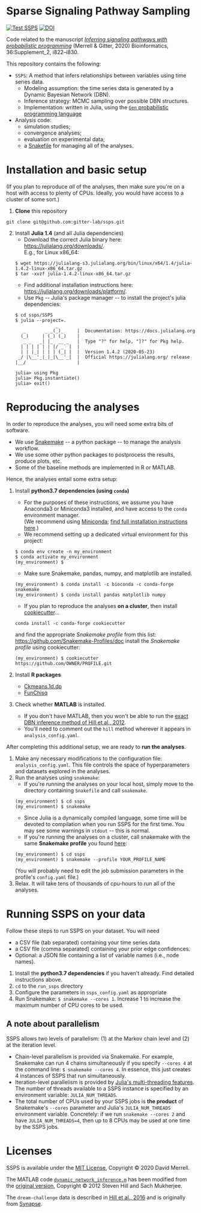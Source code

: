 # Sparse Signaling Pathway Sampling
[![Test SSPS](https://github.com/gitter-lab/ssps/actions/workflows/test.yml/badge.svg)](https://github.com/gitter-lab/ssps/actions/workflows/test.yml)
[![DOI](https://zenodo.org/badge/DOI/10.5281/zenodo.3939287.svg)](https://doi.org/10.5281/zenodo.3939287)

Code related to the manuscript _[Inferring signaling pathways with probabilistic programming](https://doi.org/10.1093/bioinformatics/btaa861)_ (Merrell & Gitter, 2020) Bioinformatics, 36:Supplement_2, i822–i830.

This repository contains the following:

* `SSPS`: A method that infers relationships between variables using time series data.
    - Modeling assumption: the time series data is generated by a Dynamic Bayesian Network (DBN).
    - Inference strategy: MCMC sampling over possible DBN structures.
    - Implementation: written in Julia, using the [`Gen` probabilistic programming language](https://probcomp.github.io/Gen/)
* Analysis code:
    - simulation studies;
    - convergence analyses;
    - evaluation on experimental data;
    - a [Snakefile](https://snakemake.readthedocs.io/en/stable/#) for managing all of the analyses.
    
# Installation and basic setup

(If you plan to reproduce *all* of the analyses, then make sure you're on a host with access to plenty of CPUs.
Ideally, you would have access to a cluster of some sort.)

1. **Clone** this repository
```
git clone git@github.com:gitter-lab/ssps.git
```
2. Install **Julia 1.4** (and all Julia dependencies)
    * Download the correct Julia binary here: https://julialang.org/downloads/. <br>
      E.g., for Linux x86_64:
    ```
    $ wget https://julialang-s3.julialang.org/bin/linux/x64/1.4/julia-1.4.2-linux-x86_64.tar.gz
    $ tar -xvzf julia-1.4.2-linux-x86_64.tar.gz
    ```
    * Find additional installation instructions here: https://julialang.org/downloads/platform/.
    * Use `Pkg` -- Julia's package manager -- to install the project's julia dependencies:
    ```
    $ cd ssps/SSPS
    $ julia --project=. 
                   _
       _       _ _(_)_     |  Documentation: https://docs.julialang.org
      (_)     | (_) (_)    |
       _ _   _| |_  __ _   |  Type "?" for help, "]?" for Pkg help.
      | | | | | | |/ _` |  |
      | | |_| | | | (_| |  |  Version 1.4.2 (2020-05-23)
     _/ |\__'_|_|_|\__'_|  |  Official https://julialang.org/ release
    |__/                   |

    julia> using Pkg
    julia> Pkg.instantiate()
    julia> exit()
    ```


# Reproducing the analyses

In order to reproduce the analyses, you will need some extra bits of software.
* We use [Snakemake](https://snakemake.readthedocs.io/en/stable/#) -- a python package -- to manage the analysis workflow.
* We use some other python packages to postprocess the results, produce plots, etc.
* Some of the baseline methods are implemented in R or MATLAB.


Hence, the analyses entail some extra setup:
    
1. Install **python3.7 dependencies (using `conda`)**
    * For the purposes of these instructions, we assume you have Anaconda3 or Miniconda3 installed,
      and have access to the `conda` environment manager. <br>
      (We recommend using [Miniconda](https://docs.conda.io/en/latest/miniconda.html);
      [find full installation instructions here](https://conda.io/projects/conda/en/latest/user-guide/install/index.html).) 
    * We recommend setting up a dedicated virtual environment for this project:
    ```
    $ conda env create -n my_environment
    $ conda activate my_environment
    (my_environment) $ 
    ```
    * Make sure Snakemake, pandas, numpy, and matplotlib are installed.
    ```
    (my_environment) $ conda install -c bioconda -c conda-forge snakemake
    (my_environment) $ conda install pandas matplotlib numpy
    ```
    * If you plan to reproduce the analyses **on a cluster**, then install 
    [cookiecutter](https://cookiecutter.readthedocs.io/en/1.7.0/)...
    ```
    conda install -c conda-forge cookiecutter
    ```
    and find the appropriate *Snakemake profile* from this list:
    https://github.com/Snakemake-Profiles/doc
    install the *Snakemake profile* using cookiecutter:
    ```
    (my_environment) $ cookiecutter https://github.com/OWNER/PROFILE.git
    ```
    
2. Install **R packages**
    * [Ckmeans.1d.dp](https://cran.r-project.org/web/packages/Ckmeans.1d.dp/index.html)
    * [FunChisq](https://cran.r-project.org/web/packages/FunChisq/index.html)

3. Check whether **MATLAB** is installed.
    * If you don't have MATLAB, then you won't be able to run the 
    [exact DBN inference method of Hill et al., 2012](https://academic.oup.com/bioinformatics/article/28/21/2804/235527).
    * You'll need to comment out the `hill` method wherever it appears in `analysis_config.yaml`.

After completing this additional setup, we are ready to **run the analyses**.
1. Make any necessary modifications to the configuration file: `analysis_config.yaml`.
   This file controls the space of hyperparameters and datasets explored in the analyses.
2. Run the analyses using `snakemake`:
    * If you're running the analyses on your local host, simply move to the directory containing `Snakefile`
    and call `snakemake`.
    ```
    (my_environment) $ cd ssps
    (my_environment) $ snakemake
    ```
    * Since Julia is a dynamically compiled language, some time will be devoted to compilation when you run SSPS for the first time. You may see some warnings in `stdout` -- this is normal.
    * If you're running the analyses on a cluster, call snakemake with the same **Snakemake profile** you found 
    [here](https://github.com/Snakemake-Profiles/doc):
    ```
    (my_environment) $ cd ssps
    (my_environment) $ snakemake --profile YOUR_PROFILE_NAME
    ```
    (You will probably need to edit the job submission parameters in the profile's `config.yaml` file.)
4. Relax. It will take tens of thousands of cpu-hours to run all of the analyses.


# Running SSPS on your data

Follow these steps to run SSPS on your dataset. You will need
* a CSV file (tab separated) containing your time series data
* a CSV file (comma separated) containing your prior edge confidences.
* Optional: a JSON file containing a list of variable names (i.e., node names).

1. Install the **python3.7 dependencies** if you haven't already. Find detailed instructions above.
2. `cd` to the `run_ssps` directory
3. Configure the parameters in `ssps_config.yaml` as appropriate
4. Run Snakemake: `$ snakemake --cores 1`. Increase 1 to increase the maximum number of CPU cores to be used.

## A note about parallelism 

SSPS allows two levels of parallelism: (1) at the Markov chain level and (2) at the iteration level.
* Chain-level parallelism is provided via Snakemake. For example, Snakemake can run 4 chains simultaneously if you specify `--cores 4` at the command line: `$ snakemake --cores 4`. In essence, this just creates 4 instances of SSPS that run simultaneously.
* Iteration-level parallelism is provided by [Julia's multi-threading features](https://docs.julialang.org/en/v1/manual/multi-threading/). The number of threads available to a SSPS instance is specified by an environment variable: `JULIA_NUM_THREADS`.
* The total number of CPUs used by your SSPS jobs is **the product** of Snakemake's `--cores` parameter and Julia's `JULIA_NUM_THREADS` environment variable. Concretely: if we run `snakemake --cores 2` and have `JULIA_NUM_THREADS=4`, then up to 8 CPUs may be used at one time by the SSPS jobs.

# Licenses

SSPS is available under the [MIT License](LICENSE.txt), Copyright © 2020 David Merrell.

The MATLAB code [`dynamic_network_inference.m`](hill-method/dynamic_network_inference.m) has been modified from the [original version](http://mukherjeelab.nki.nl/DBN.html), Copyright © 2012 Steven Hill and Sach Mukherjee.

The `dream-challenge` data is described in [Hill et al., 2016](http://doi.org/10.1038/nmeth.3773) and is originally from [Synapse](https://www.synapse.org/#!Synapse:syn1720047/wiki/93228).
